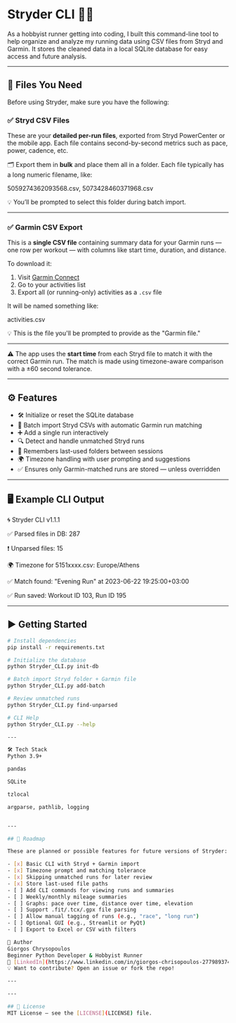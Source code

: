 # Stryder CLI 🏃‍♂️

As a hobbyist runner getting into coding, I built this command-line tool to help organize and analyze my running data using CSV files from Stryd and Garmin. It stores the cleaned data in a local SQLite database for easy access and future analysis.

---

## 📄 Files You Need

Before using Stryder, make sure you have the following:

### ✅ Stryd CSV Files

These are your **detailed per-run files**, exported from Stryd PowerCenter or the mobile app. Each file contains second-by-second metrics such as pace, power, cadence, etc.

🗂 Export them in **bulk** and place them all in a folder. Each file typically has a long numeric filename, like:

5059274362093568.csv,
5073428460371968.csv

💡 You’ll be prompted to select this folder during batch import.

---

### ✅ Garmin CSV Export

This is a **single CSV file** containing summary data for your Garmin runs — one row per workout — with columns like start time, duration, and distance.

To download it:
1. Visit [Garmin Connect](https://connect.garmin.com/)
2. Go to your activities list
3. Export all (or running-only) activities as a `.csv` file

It will be named something like:

 activities.csv

💡 This is the file you'll be prompted to provide as the "Garmin file."

---

⚠️ The app uses the **start time** from each Stryd file to match it with the correct Garmin run. The match is made using timezone-aware comparison with a ±60 second tolerance.

---

## ⚙️ Features

- 🛠️ Initialize or reset the SQLite database
- 📂 Batch import Stryd CSVs with automatic Garmin run matching
- ➕ Add a single run interactively
- 🔍 Detect and handle unmatched Stryd runs
- 🧠 Remembers last-used folders between sessions
- 🌍 Timezone handling with user prompting and suggestions
- ✅ Ensures only Garmin-matched runs are stored — unless overridden

---

## 🖥️ Example CLI Output

🌀 Stryder CLI v1.1.1

✅ Parsed files in DB: 287

❗ Unparsed files: 15

🌍 Timezone for 5151xxxx.csv: Europe/Athens

✅ Match found: "Evening Run" at 2023-06-22 19:25:00+03:00

✅ Run saved: Workout ID 103, Run ID 195


---

## ▶️ Getting Started

```bash
# Install dependencies
pip install -r requirements.txt

# Initialize the database
python Stryder_CLI.py init-db

# Batch import Stryd folder + Garmin file
python Stryder_CLI.py add-batch

# Review unmatched runs
python Stryder_CLI.py find-unparsed

# CLI Help
python Stryder_CLI.py --help

---

🛠 Tech Stack
Python 3.9+

pandas

SQLite

tzlocal

argparse, pathlib, logging


---

## 🧭 Roadmap

These are planned or possible features for future versions of Stryder:

- [x] Basic CLI with Stryd + Garmin import
- [x] Timezone prompt and matching tolerance
- [x] Skipping unmatched runs for later review
- [x] Store last-used file paths
- [ ] Add CLI commands for viewing runs and summaries
- [ ] Weekly/monthly mileage summaries
- [ ] Graphs: pace over time, distance over time, elevation
- [ ] Support .fit/.tcx/.gpx file parsing
- [ ] Allow manual tagging of runs (e.g., "race", "long run")
- [ ] Optional GUI (e.g., Streamlit or PyQt)
- [ ] Export to Excel or CSV with filters

👤 Author
Giorgos Chrysopoulos
Beginner Python Developer & Hobbyist Runner
🔗 [LinkedIn](https://www.linkedin.com/in/giorgos-chrisopoulos-277989374/)
💡 Want to contribute? Open an issue or fork the repo!

---

---

## 📃 License
MIT License — see the [LICENSE](LICENSE) file.


